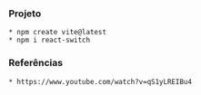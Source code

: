 ### Projeto
    * npm create vite@latest
    * npm i react-switch

### Referências
    * https://www.youtube.com/watch?v=qS1yLREIBu4